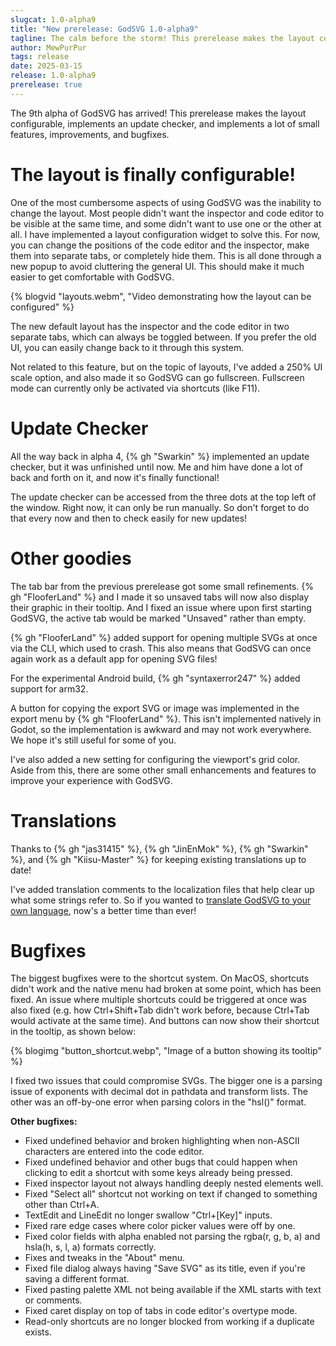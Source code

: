 ```yaml
---
slugcat: 1.0-alpha9
title: "New prerelease: GodSVG 1.0-alpha9"
tagline: The calm before the storm! This prerelease makes the layout configurable, implements an update checker, and significantly improves stability.
author: MewPurPur
tags: release
date: 2025-03-15
release: 1.0-alpha9
prerelease: true
---
```


The 9th alpha of GodSVG has arrived! This prerelease makes the layout configurable, implements an update checker, and implements a lot of small features, improvements, and bugfixes.

# The layout is finally configurable!

One of the most cumbersome aspects of using GodSVG was the inability to change the layout. Most people didn't want the inspector and code editor to be visible at the same time, and some didn't want to use one or the other at all. I have implemented a layout configuration widget to solve this. For now, you can change the positions of the code editor and the inspector, make them into separate tabs, or completely hide them. This is all done through a new popup to avoid cluttering the general UI. This should make it much easier to get comfortable with GodSVG.

{% blogvid "layouts.webm", "Video demonstrating how the layout can be configured" %}

The new default layout has the inspector and the code editor in two separate tabs, which can always be toggled between. If you prefer the old UI, you can easily change back to it through this system.

Not related to this feature, but on the topic of layouts, I've added a 250% UI scale option, and also made it so GodSVG can go fullscreen. Fullscreen mode can currently only be activated via shortcuts (like F11).

# Update Checker

All the way back in alpha 4, {% gh "Swarkin" %} implemented an update checker, but it was unfinished until now. Me and him have done a lot of back and forth on it, and now it's finally functional!

The update checker can be accessed from the three dots at the top left of the window. Right now, it can only be run manually. So don't forget to do that every now and then to check easily for new updates!

# Other goodies

The tab bar from the previous prerelease got some small refinements. {% gh "FlooferLand" %} and I made it so unsaved tabs will now also display their graphic in their tooltip. And I fixed an issue where upon first starting GodSVG, the active tab would be marked "Unsaved" rather than empty.

{% gh "FlooferLand" %} added support for opening multiple SVGs at once via the CLI, which used to crash. This also means that GodSVG can once again work as a default app for opening SVG files!

For the experimental Android build, {% gh "syntaxerror247" %} added support for arm32.

A button for copying the export SVG or image was implemented in the export menu by {% gh "FlooferLand" %}. This isn't implemented natively in Godot, so the implementation is awkward and may not work everywhere. We hope it's still useful for some of you.

I've also added a new setting for configuring the viewport's grid color. Aside from this, there are some other small enhancements and features to improve your experience with GodSVG.

# Translations

Thanks to {% gh "jas31415" %}, {% gh "JinEnMok" %}, {% gh "Swarkin" %}, and {% gh "Kiisu-Master" %} for keeping existing translations up to date!

I've added translation comments to the localization files that help clear up what some strings refer to. So if you wanted to [translate GodSVG to your own language](https://github.com/MewPurPur/GodSVG/tree/main/translations), now's a better time than ever!

# Bugfixes

The biggest bugfixes were to the shortcut system. On MacOS, shortcuts didn't work and the native menu had broken at some point, which has been fixed. An issue where multiple shortcuts could be triggered at once was also fixed (e.g. how Ctrl+Shift+Tab didn't work before, because Ctrl+Tab would activate at the same time). And buttons can now show their shortcut in the tooltip, as shown below:

{% blogimg "button_shortcut.webp", "Image of a button showing its tooltip" %}

I fixed two issues that could compromise SVGs. The bigger one is a parsing issue of exponents with decimal dot in pathdata and transform lists. The other was an off-by-one error when parsing colors in the "hsl()" format.

**Other bugfixes:**

- Fixed undefined behavior and broken highlighting when non-ASCII characters are entered into the code editor.
- Fixed undefined behavior and other bugs that could happen when clicking to edit a shortcut with some keys already being pressed.
- Fixed inspector layout not always handling deeply nested elements well.
- Fixed "Select all" shortcut not working on text if changed to something other than Ctrl+A.
- TextEdit and LineEdit no longer swallow "Ctrl+[Key]" inputs.
- Fixed rare edge cases where color picker values were off by one.
- Fixed color fields with alpha enabled not parsing the rgba(r, g, b, a) and hsla(h, s, l, a) formats correctly.
- Fixes and tweaks in the "About" menu.
- Fixed file dialog always having "Save SVG" as its title, even if you're saving a different format.
- Fixed pasting palette XML not being available if the XML starts with text or comments.
- Fixed caret display on top of tabs in code editor's overtype mode.
- Read-only shortcuts are no longer blocked from working if a duplicate exists.